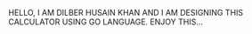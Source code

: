 HELLO, 
I AM DILBER HUSAIN KHAN AND I AM DESIGNING  THIS CALCULATOR USING GO LANGUAGE.
ENJOY THIS...
